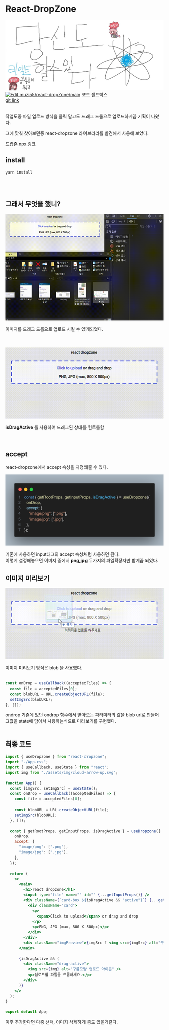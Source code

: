 # React-DropZone

![Alt text](src/assets/img/%EB%8B%B9%EC%8B%A0%EB%8F%84%ED%95%A0%EC%88%98%EC%9E%88%EB%8B%A4%EB%A6%AC%EC%95%A1%ED%8A%B8.jpg)
[![Edit muzi55/react-dropZone/main](https://codesandbox.io/static/img/play-codesandbox.svg)](https://codesandbox.io/p/github/muzi55/react-dropZone/main?file=%2Fsrc%2FApp.js&embed=1&showConsole=true)
코드 샌드박스
<br />
[git link](https://github.com/muzi55/react-dropZone)
<br />
<br />

작업도중 파일 업로드 방식을 클릭 말고도 드래그 드롭으로 업로드하게끔 기획이 나왔다.

그에 맞춰 찾아보던중 react-dropzone 라이브러리를 발견해서 사용해 보았다.

[드랍존 npx 링크](https://www.npmjs.com/package/react-dropzone)
<br />

## install

```
yarn install
```

<br />
<br />

## 그래서 무엇을 했니?

![미리보기1](src/assets/img1.gif)

이미지를 드래그 드롭으로 업로드 시킬 수 있게되었다.
<br />
<br />
<br />

![Alt text](src/assets/img3.gif)

**isDragActive** 를 사용하여 드래그된 상태를 컨트롤함
<br />
<br />
<br />

## accept

react-dropzone에서 accept 속성을 지정해줄 수 있다.

![Alt text](src/assets/img/code1.png)

기존에 사용하던 input태그의 accept 속성처럼 사용하면 된다.<br />
이렇게 설정해놓으면 이미지 중에서 **png,jpg** 두가지의 파일확장자만 받게끔 되었다.

## 이미지 미리보기

![Alt text](src/assets/img4.gif)

이미지 미리보기 방식은 blob 을 사용했다.
<br />
<br />

```jsx
const onDrop = useCallback((acceptedFiles) => {
  const file = acceptedFiles[0];
  const blobURL = URL.createObjectURL(file);
  setImgSrc(blobURL);
}, []);
```

ondrop 기존에 있던 ondrop 함수에서 받아오는 파라미터의 값을 blob url로 만들어 그값을 state에 담아서 사용하는식으로 미리보기를 구현했다.
<br />
<br />

## 최종 코드

```jsx
import { useDropzone } from "react-dropzone";
import "./App.css";
import { useCallback, useState } from "react";
import img from "./assets/img/cloud-arrow-up.svg";

function App() {
  const [imgSrc, setImgSrc] = useState();
  const onDrop = useCallback((acceptedFiles) => {
    const file = acceptedFiles[0];

    const blobURL = URL.createObjectURL(file);
    setImgSrc(blobURL);
  }, []);

  const { getRootProps, getInputProps, isDragActive } = useDropzone({
    onDrop,
    accept: {
      "image/png": [".png"],
      "image/jpg": [".jpg"],
    },
  });

  return (
    <>
      <main>
        <h1>react dropzone</h1>
        <input type="file" name="" id="" {...getInputProps()} />
        <div className={`card-box ${isDragActive && "active"}`} {...getRootProps()}>
          <div className="card">
            <p>
              <span>Click to upload</span> or drag and drop
            </p>
            <p>PNG, JPG (max, 800 X 500px)</p>
          </div>
        </div>
        <div className="imgPreview">{imgSrc ? <img src={imgSrc} alt="구름모양 업로드 아이콘" /> : <div>이미지를 업로드 해주세요</div>}</div>
      </main>

      {isDragActive && (
        <div className="drag-active">
          <img src={img} alt="구름모양 업로드 아이콘" />
          <p>업로드할 파일을 드롭하세요.</p>
        </div>
      )}
    </>
  );
}

export default App;
```

이후 추가한다면 다중 선택, 이미지 삭제하기 종도 있을거같다.

